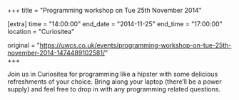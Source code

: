 +++
title = "Programming workshop on Tue 25th November 2014"

[extra]
time = "14:00:00"
end_date = "2014-11-25"
end_time = "17:00:00"
location = "Curiositea"

original = "https://uwcs.co.uk/events/programming-workshop-on-tue-25th-november-2014-1474489102581/"    
+++

Join us in Curiositea for programming like a hipster with some delicious refreshments of your choice. Bring along your laptop (there’ll be a power supply) and feel free to drop in with any programming related questions.

